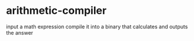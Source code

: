 # arithmetic-compiler
input a math expression compile it into a binary that calculates and outputs the answer
